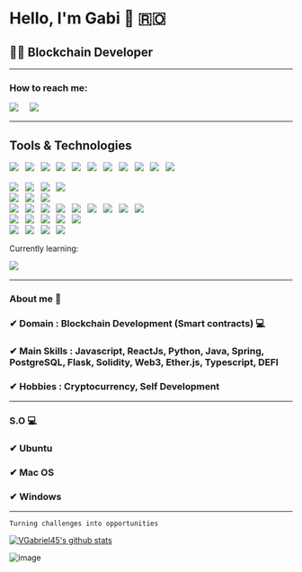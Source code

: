 <h1>Hello, I'm Gabi 👋 🇷🇴 </h1>
<h2>👨‍💻 Blockchain Developer</h2>

<hr>

<h3>How to reach me:</h3>

<a href="https://www.linkedin.com/in/gabi-vasile/"><img src="https://img.shields.io/badge/linkedin-%230077B5.svg?&style=for-the-badge&logo=linkedin&logoColor=white" /></a>&nbsp;&nbsp;&nbsp;&nbsp;
<a href="mailto:vgabrielmarian21@gmail.com"><img src="https://img.shields.io/badge/gmail-%23D14836.svg?&style=for-the-badge&logo=gmail&logoColor=white" /></a>&nbsp;&nbsp;&nbsp;&nbsp;
<hr>

<h2>Tools & Technologies</h2>
<p>
   <img src="https://img.shields.io/badge/HTML%20-%23F7DF1E.svg?&style=for-the-badge&color=E34F26" />&nbsp;&nbsp;
   <img src="https://img.shields.io/badge/css%20-%23F7DF1E.svg?&style=for-the-badge&color=5BA8EE" />&nbsp;&nbsp;
   <img src="https://img.shields.io/badge/JavaScript%20-%23F7DF1E.svg?&style=for-the-badge&color=F7DF1E" />&nbsp;&nbsp;
   <img src="https://img.shields.io/badge/react%20-%23F7DF1E.svg?&style=for-the-badge&color=00D8FF" />&nbsp;&nbsp;
    <img src="https://img.shields.io/badge/Python%20-%23F7DF1E.svg?&style=for-the-badge&color=004d1a" />&nbsp;&nbsp;
  <img src="https://img.shields.io/badge/Java%20-%23F7DF1E.svg?&style=for-the-badge&color=ff8c1a" />&nbsp;&nbsp;
  <img src="https://img.shields.io/badge/Flask%20-%23F7DF1E.svg?&style=for-the-badge&color=269900" />&nbsp;&nbsp;
  <img src="https://img.shields.io/badge/Spring Boot%20-%23F7DF1E.svg?&style=for-the-badge&color=39e600" />&nbsp;&nbsp;
  <img src="https://img.shields.io/badge/Spring Security%20-%23F7DF1E.svg?&style=for-the-badge&color=53ff1a" />&nbsp;&nbsp;
  <img src="https://img.shields.io/badge/Solidity%20-%23F7DF1E.svg?&style=for-the-badge&color=F7DF1B" />&nbsp;&nbsp;
  <img src="https://img.shields.io/badge/Web3%20-%23F7DF1E.svg?&style=for-the-badge&color=ff8c1a" />&nbsp;&nbsp;
   <br />
   
   <br />
   <img src="https://img.shields.io/badge/Figma%20-%23F7DF1E.svg?&style=for-the-badge&color=A259FF" />&nbsp;&nbsp;
   <img src="https://img.shields.io/badge/Photoshop%20-%23F7DF1E.svg?&style=for-the-badge&color=470137" />&nbsp;&nbsp;
   <img src="https://img.shields.io/badge/Bootstrap%20-%23F7DF1E.svg?&style=for-the-badge&color=7044A3" />&nbsp;&nbsp;
   <img src="https://img.shields.io/badge/Material UI%20-%23F7DF1E.svg?&style=for-the-badge&color=00e6e6" />&nbsp;&nbsp;
   <br />
   <img src="https://img.shields.io/badge/Trello%20-%23F7DF1E.svg?&style=for-the-badge&color=0079BF" />&nbsp;&nbsp;
   <img src="https://img.shields.io/badge/Azure Boards%20-%23F7DF1E.svg?&style=for-the-badge&color=0066ff" />&nbsp;&nbsp;
   <img src="https://img.shields.io/badge/Agile%20-%23F7DF1E.svg?&style=for-the-badge&color=0075BF" />&nbsp;&nbsp;
   <br />
   <img src="https://img.shields.io/badge/MongoDB%20-%23F7DF1E.svg?&style=for-the-badge&color=5C9A37" />&nbsp;&nbsp;
   <img src="https://img.shields.io/badge/MySQL%20-%23F7DF1E.svg?&style=for-the-badge&color=1E4C68" />&nbsp;&nbsp;
   <img src="https://img.shields.io/badge/PostgreSQL%20-%23F7DF1E.svg?&style=for-the-badge&color=FF6600" />&nbsp;&nbsp;
   <img src="https://img.shields.io/badge/GraphQL%20-%23F7DF1E.svg?&style=for-the-badge&color=E535AB" />&nbsp;&nbsp;
   <img src="https://img.shields.io/badge/Hibernate%20-%23F7DF1E.svg?&style=for-the-badge&color=0052cc" />&nbsp;&nbsp;
   <img src="https://img.shields.io/badge/JPA%20-%23F7DF1E.svg?&style=for-the-badge&color=4d4dff" />&nbsp;&nbsp;
   <img src="https://img.shields.io/badge/ORM%20-%23F7DF1E.svg?&style=for-the-badge&color=c44dff" />&nbsp;&nbsp;
   <img src="https://img.shields.io/badge/H2%20-%23F7DF1E.svg?&style=for-the-badge&color=ff9966" />&nbsp;&nbsp;
   <img src="https://img.shields.io/badge/Firebase%20-%23F7DF1E.svg?&style=for-the-badge&color=FF6600" />&nbsp;&nbsp;

   <br />
   <img src="https://img.shields.io/badge/Microservices%20-%23F7DF1E.svg?&style=for-the-badge&color=0039e6" />&nbsp;&nbsp;
   <img src="https://img.shields.io/badge/Eureka Server%20-%23F7DF1E.svg?&style=for-the-badge&color=0000cc" />&nbsp;&nbsp;
   <img src="https://img.shields.io/badge/Zuul%20-%23F7DF1E.svg?&style=for-the-badge&color=ff3300" />&nbsp;&nbsp;
   <img src="https://img.shields.io/badge/Postman%20-%23F7DF1E.svg?&style=for-the-badge&color=cc5200" />&nbsp;&nbsp;
   <img src="https://img.shields.io/badge/Swagger%20-%23F7DF1E.svg?&style=for-the-badge&color=87BE3F" />&nbsp;&nbsp;
   <br />
   <img src="https://img.shields.io/badge/Git%20-%23F7DF1E.svg?&style=for-the-badge&color=000" />&nbsp;&nbsp;
   <img src="https://img.shields.io/badge/GitHub%20-%23F7DF1E.svg?&style=for-the-badge&color=000" />&nbsp;&nbsp;
   <img src="https://img.shields.io/badge/Git flow%20-%23F7DF1E.svg?&style=for-the-badge&color=000" />&nbsp;&nbsp;
   <img src="https://img.shields.io/badge/Docker%20-%23F7DF1E.svg?&style=for-the-badge&color=2496ED" />&nbsp;&nbsp;
   
   <br/>
   
   Currently learning:
   
   <img src="https://img.shields.io/badge/AWS%20-%23F7DF1E.svg?&style=for-the-badge&color=FF6600" />&nbsp;&nbsp;
</p> 


<hr>

### About me 📌

### ✔  **Domain :** Blockchain Development (Smart contracts) 💻
### ✔  **Main Skills :** Javascript, ReactJs, Python, Java, Spring, PostgreSQL, Flask, Solidity, Web3, Ether.js, Typescript, DEFI
### ✔  **Hobbies :**  Cryptocurrency, Self Development

<hr>

### S.O 💻

### ✔  Ubuntu
### ✔  Mac OS
### ✔  Windows

<hr>

```
Turning challenges into opportunities
```
[![VGabriel45's github stats](https://github-readme-stats.vercel.app/api?username=VGabriel45&theme=dark&show_icons=true)](https://github.com/VGabriel45)

![image](https://github.com/soriano-dev/soriano-dev/blob/master/dino.gif)
